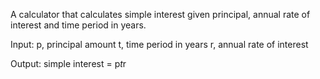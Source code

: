  A calculator that calculates simple interest given principal, annual rate of interest and time period in years.

Input:
   p, principal amount
   t, time period in years
   r, annual rate of interest

Output:
   simple interest = p*t*r
